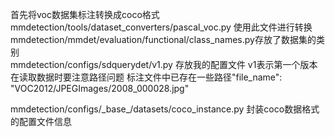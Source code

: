 
首先将voc数据集标注转换成coco格式  
mmdetection/tools/dataset_converters/pascal_voc.py 使用此文件进行转换    
mmdetection/mmdet/evaluation/functional/class_names.py存放了数据集的类别  
mmdetection/configs/sdquerydet/v1.py 存放我的配置文件 v1表示第一个版本  
在读取数据时要注意路径问题 标注文件中已存在一些路径"file_name": "VOC2012/JPEGImages/2008_000028.jpg"
  
mmdetection/configs/\_base\_/datasets/coco_instance.py 封装coco数据格式的配置文件信息
